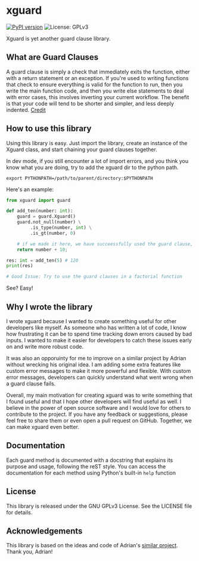 # xguard

[![PyPI version](https://badge.fury.io/py/xguard.svg)](https://badge.fury.io/py/xguard)
![License: GPLv3](https://img.shields.io/github/license/johngitahi/xguard?style=flat)

Xguard is yet another guard clause library.

## What are Guard Clauses
A guard clause is simply a check that immediately exits the function, either with a return statement or an exception. If you're used to writing functions that check to ensure everything is valid for the function to run, then you write the main function code, and then you write else statements to deal with error cases, this involves inverting your current workflow. The benefit is that your code will tend to be shorter and simpler, and less deeply indented. [Credit](https://deviq.com/design-patterns/guard-clause)

## How to use this library
Using this library is easy. Just import the library, create an instance of the Xguard class, and start chaining your guard clauses together.

In dev mode, if you still encounter a lot of import errors, and you think you know what you are doing, try to add the xguard dir to the python path.
```
export PYTHONPATH=/path/to/parent/directory:$PYTHONPATH
```

Here's an example:
```python
from xguard import guard

def add_ten(number: int):
    guard = guard.Xguard()
    guard.not_null(number) \
         .is_type(number, int) \
         .is_gt(number, 0)

    # if we made it here, we have succeessfully used the guard clause, kudos!
    return number + 10;

res: int = add_ten(5) # 120
print(res)

# Good Issue: Try to use the guard clauses in a factorial function
```
See? Easy!

## Why I wrote the library
I wrote xguard because I wanted to create something useful for other developers like myself. As someone who has written a lot of code, I know how frustrating it can be to spend time tracking down errors caused by bad inputs. I wanted to make it easier for developers to catch these issues early on and write more robust code.

It was also an opporuinty for me to improve on a similar project by Adrian without wrecking his original idea. I am adding some extra features like custom error messages to make it more powerful and flexible. With custom error messages, developers can quickly understand what went wrong when a guard clause fails.

Overall, my main motivation for creating xguard was to write something that I found useful and that I hope other developers will find useful as well. I believe in the power of open source software and I would love for others to contribute to the project. If you have any feedback or suggestions, please feel free to share them or even open a pull request on GitHub. Together, we can make xguard even better.

## Documentation
Each guard method is documented with a docstring that explains its purpose and usage, following the reST style. You can access the documentation for each method using Python's built-in `help` function

## License
This library is released under the GNU GPLv3 License. See the LICENSE file for details.

## Acknowledgements
This library is based on the ideas and code of Adrian's [similar project](https://github.com/veldfolds/NGuard). Thank you, Adrian!

